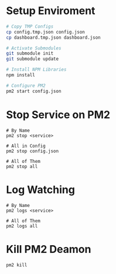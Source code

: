 # Setup Enviroment

``` bash
# Copy TMP Configs
cp config.tmp.json config.json
cp dashboard.tmp.json dashboard.json

# Activate Submodules
git submodule init
git submodule update

# Install NPM Libraries
npm install

# Configure PM2
pm2 start config.json
```

# Stop Service on PM2
```
# By Name
pm2 stop <service>

# All in Config
pm2 stop config.json

# All of Them
pm2 stop all
```

# Log Watching
```
# By Name
pm2 logs <service>

# All of Them
pm2 logs all
```

# Kill PM2 Deamon
```
pm2 kill
```
